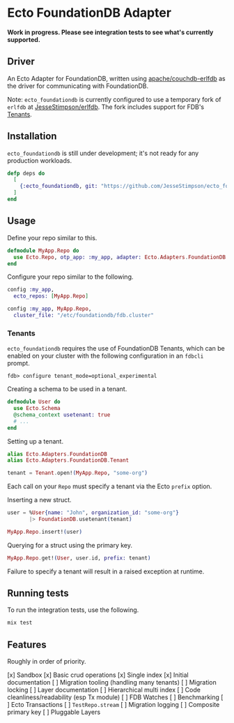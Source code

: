 # Ecto FoundationDB Adapter

**Work in progress. Please see integration tests to see what's currently supported.**

## Driver

An Ecto Adapter for FoundationDB, written using [apache/couchdb-erlfdb](https://github.com/apache/couchdb-erlfdb)
as the driver for communicating with FoundationDB.

Note: `ecto_foundationdb` is currently configured to use a temporary fork of `erlfdb` at
[JesseStimpson/erlfdb](https://github.com/JesseStimpson/erlfdb). The fork includes support for
FDB's [Tenants](https://apple.github.io/foundationdb/tenants.html).

## Installation

`ecto_foundationdb` is still under development; it's not ready for any production workloads.

```elixir
defp deps do
  [
    {:ecto_foundationdb, git: "https://github.com/JesseStimpson/ecto_foundationdb.git", branch: "main"}
  ]
end
```

## Usage

Define your repo similar to this.

```elixir
defmodule MyApp.Repo do
  use Ecto.Repo, otp_app: :my_app, adapter: Ecto.Adapters.FoundationDB
end
```

Configure your repo similar to the following.

```elixir
config :my_app,
  ecto_repos: [MyApp.Repo]

config :my_app, MyApp.Repo,
  cluster_file: "/etc/foundationdb/fdb.cluster"
```

### Tenants

`ecto_foundationdb` requires the use of FoundationDB Tenants, which can be enabled on your cluster
with the following configuration in an `fdbcli` prompt.

```
fdb> configure tenant_mode=optional_experimental
```

Creating a schema to be used in a tenant.

```elixir
defmodule User do
  use Ecto.Schema
  @schema_context usetenant: true
  # ...
end
```

Setting up a tenant.

```elixir
alias Ecto.Adapters.FoundationDB
alias Ecto.Adapters.FoundationDB.Tenant

tenant = Tenant.open!(MyApp.Repo, "some-org")
```

Each call on your `Repo` must specify a tenant via the Ecto `prefix` option.

Inserting a new struct.

```elixir
user = %User{name: "John", organization_id: "some-org"}
       |> FoundationDB.usetenant(tenant)

MyApp.Repo.insert!(user)
```

Querying for a struct using the primary key.

```elixir
MyApp.Repo.get!(User, user.id, prefix: tenant)
```

Failure to specify a tenant will result in a raised exception at runtime.

## Running tests

To run the integration tests, use the following.

```sh
mix test
```

## Features

Roughly in order of priority.

[x] Sandbox
[x] Basic crud operations
[x] Single index
[x] Initial documentation
[ ] Migration tooling (handling many tenants)
[ ] Migration locking
[ ] Layer documentation
[ ] Hierarchical multi index
[ ] Code cleanliness/readability (esp Tx module)
[ ] FDB Watches
[ ] Benchmarking
[ ] Ecto Transactions
[ ] `TestRepo.stream`
[ ] Migration logging
[ ] Composite primary key
[ ] Pluggable Layers
